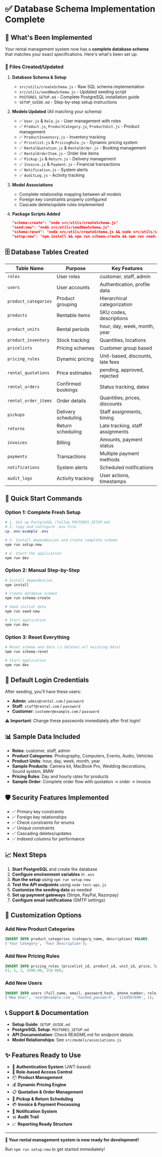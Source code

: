 # ✅ **Database Schema Implementation Complete**

## 🎉 **What's Been Implemented**

Your rental management system now has a **complete database schema** that matches your exact specifications. Here's what's been set up:

### **📁 Files Created/Updated**

1. **Database Schema & Setup**
   - `src/utils/createSchema.js` - Raw SQL schema implementation
   - `src/utils/seedNewSchema.js` - Updated seeding script
   - `POSTGRES_SETUP.md` - Complete PostgreSQL installation guide
   - `SETUP_GUIDE.md` - Step-by-step setup instructions

2. **Models Updated** (All matching your schema)
   - ✅ `User.js` & `Role.js` - User management with roles
   - ✅ `Product.js`, `ProductCategory.js`, `ProductUnit.js` - Product management
   - ✅ `ProductInventory.js` - Inventory tracking
   - ✅ `Pricelist.js` & `PricingRule.js` - Dynamic pricing system
   - ✅ `RentalQuotation.js` & `RentalOrder.js` - Booking management
   - ✅ `RentalOrderItem.js` - Order line items
   - ✅ `Pickup.js` & `Return.js` - Delivery management
   - ✅ `Invoice.js` & `Payment.js` - Financial transactions
   - ✅ `Notification.js` - System alerts
   - ✅ `AuditLog.js` - Activity tracking

3. **Model Associations**
   - Complete relationship mapping between all models
   - Foreign key constraints properly configured
   - Cascade delete/update rules implemented

4. **Package Scripts Added**
   ```json
   "schema:create": "node src/utils/createSchema.js"
   "seed:new": "node src/utils/seedNewSchema.js"
   "schema:reset": "node src/utils/createSchema.js && node src/utils/seedNewSchema.js"
   "setup:new": "npm install && npm run schema:create && npm run seed:new"
   ```

## 🗄️ **Database Tables Created**

| Table Name | Purpose | Key Features |
|------------|---------|--------------|
| `roles` | User roles | customer, staff, admin |
| `users` | User accounts | Authentication, profile data |
| `product_categories` | Product grouping | Hierarchical categorization |
| `products` | Rentable items | SKU codes, descriptions |
| `product_units` | Rental periods | hour, day, week, month, year |
| `product_inventory` | Stock tracking | Quantities, locations |
| `pricelists` | Pricing schemes | Customer group based |
| `pricing_rules` | Dynamic pricing | Unit-based, discounts, late fees |
| `rental_quotations` | Price estimates | pending, approved, rejected |
| `rental_orders` | Confirmed bookings | Status tracking, dates |
| `rental_order_items` | Order details | Quantities, prices, discounts |
| `pickups` | Delivery scheduling | Staff assignments, timing |
| `returns` | Return scheduling | Late tracking, staff assignments |
| `invoices` | Billing | Amounts, payment status |
| `payments` | Transactions | Multiple payment methods |
| `notifications` | System alerts | Scheduled notifications |
| `audit_logs` | Activity tracking | User actions, timestamps |

## 🚀 **Quick Start Commands**

### **Option 1: Complete Fresh Setup**
```powershell
# 1. Set up PostgreSQL (follow POSTGRES_SETUP.md)
# 2. Copy and configure .env file
cp .env.example .env

# 3. Install dependencies and create complete schema
npm run setup:new

# 4. Start the application
npm run dev
```

### **Option 2: Manual Step-by-Step**
```powershell
# Install dependencies
npm install

# Create database schema
npm run schema:create

# Seed initial data
npm run seed:new

# Start application
npm run dev
```

### **Option 3: Reset Everything**
```powershell
# Reset schema and data (⚠️ Deletes all existing data)
npm run schema:reset

# Start application
npm run dev
```

## 🔐 **Default Login Credentials**

After seeding, you'll have these users:
- **Admin**: `admin@rental.com` / `password`
- **Staff**: `staff@rental.com` / `password`
- **Customer**: `customer@example.com` / `password`

⚠️ **Important**: Change these passwords immediately after first login!

## 📊 **Sample Data Included**

- **Roles**: customer, staff, admin
- **Product Categories**: Photography, Computers, Events, Audio, Vehicles
- **Product Units**: hour, day, week, month, year
- **Sample Products**: Camera kit, MacBook Pro, Wedding decorations, Sound system, BMW
- **Pricing Rules**: Day and hourly rates for products
- **Sample Order**: Complete order flow with quotation → order → invoice

## 🛡️ **Security Features Implemented**

- ✅ Primary key constraints
- ✅ Foreign key relationships
- ✅ Check constraints for enums
- ✅ Unique constraints
- ✅ Cascading deletes/updates
- ✅ Indexed columns for performance

## 📈 **Next Steps**

1. **Start PostgreSQL** and create the database
2. **Configure environment variables** in `.env`
3. **Run the setup** using `npm run setup:new`
4. **Test the API endpoints** using `node test-api.js`
5. **Customize the seeding data** as needed
6. **Set up payment gateways** (Stripe, PayPal, Razorpay)
7. **Configure email notifications** (SMTP settings)

## 🔧 **Customization Options**

### **Add New Product Categories**
```sql
INSERT INTO product_categories (category_name, description) VALUES 
('Your Category', 'Your Description');
```

### **Add New Pricing Rules**
```sql
INSERT INTO pricing_rules (pricelist_id, product_id, unit_id, price, late_fee_per_unit) VALUES 
(1, 1, 2, 1500.00, 150.00);
```

### **Add New Users**
```sql
INSERT INTO users (full_name, email, password_hash, phone_number, role_id) VALUES 
('New User', 'user@example.com', 'hashed_password', '1234567890', 1);
```

## 📞 **Support & Documentation**

- **Setup Guide**: `SETUP_GUIDE.md`
- **PostgreSQL Setup**: `POSTGRES_SETUP.md`
- **API Documentation**: Check README.md for endpoint details
- **Model Relationships**: See `src/models/associations.js`

## ✨ **Features Ready to Use**

- 🔐 **Authentication System** (JWT-based)
- 👥 **Role-based Access Control**
- 📦 **Product Management**
- 💰 **Dynamic Pricing Engine**
- 📋 **Quotation & Order Management**
- 🚚 **Pickup & Return Scheduling**
- 💳 **Invoice & Payment Processing**
- 📧 **Notification System**
- 📊 **Audit Trail**
- 📈 **Reporting Ready Structure**

---

**🎯 Your rental management system is now ready for development!**

Run `npm run setup:new` to get started immediately!
